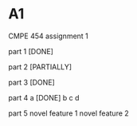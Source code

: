 # A1
CMPE 454 assignment 1

part 1 [DONE]

part 2 [PARTIALLY]

part 3 [DONE]

part 4
a [DONE]
b
c
d

part 5
novel feature 1
novel feature 2